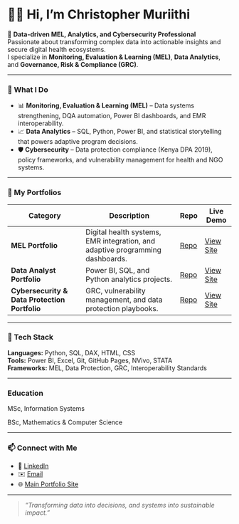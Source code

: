# 👋🏾 Hi, I’m Christopher Muriithi  

🎯 **Data-driven MEL, Analytics, and Cybersecurity Professional**  
Passionate about transforming complex data into actionable insights and secure digital health ecosystems.  
I specialize in **Monitoring, Evaluation & Learning (MEL)**, **Data Analytics**, and **Governance, Risk & Compliance (GRC)**.

---

### 🧠 What I Do
- 📊 **Monitoring, Evaluation & Learning (MEL)** – Data systems strengthening, DQA automation, Power BI dashboards, and EMR interoperability.  
- 📈 **Data Analytics** – SQL, Python, Power BI, and statistical storytelling that powers adaptive program decisions.  
- 🛡️ **Cybersecurity** – Data protection compliance (Kenya DPA 2019), policy frameworks, and vulnerability management for health and NGO systems.

---

### 🧩 My Portfolios

| Category | Description | Repo | Live Demo |
|-----------|--------------|------|-----------|
| **MEL Portfolio** | Digital health systems, EMR integration, and adaptive programming dashboards. | [Repo](https://github.com/ChrisMuriithi/MEL-Portfolio) | [View Site](https://chrismuriithi.github.io/MEL-Portfolio/) |
| **Data Analyst Portfolio** | Power BI, SQL, and Python analytics projects. | [Repo](https://github.com/ChrisMuriithi/Data-Analyst-Portfolio) | [View Site](https://chrismuriithi.github.io/Data-Analyst-Portfolio/) |
| **Cybersecurity & Data Protection Portfolio** | GRC, vulnerability management, and data protection playbooks. | [Repo](https://github.com/ChrisMuriithi/Cybersecurity-Portfolio) | [View Site](https://chrismuriithi.github.io/Cybersecurity-Portfolio/) |

---

### 🧰 Tech Stack
**Languages:** Python, SQL, DAX, HTML, CSS  
**Tools:** Power BI, Excel, Git, GitHub Pages, NVivo, STATA  
**Frameworks:** MEL, Data Protection, GRC, Interoperability Standards

---

### Education
MSc, Information Systems 

BSc, Mathematics & Computer Science  

---

### 📫 Connect with Me
- 💼 [LinkedIn](https://www.linkedin.com/in/christopher-mwangi-894265b0)  
- ✉️ [Email](mailto:nomiskris@gmail.com)  
- 🌐 [Main Portfolio Site](https://chrismuriithi.github.io)

---

> _“Transforming data into decisions, and systems into sustainable impact.”_


<!--
**joshmadakor1/joshmadakor1** is a ✨ _special_ ✨ repository because its `README.md` (this file) appears on your GitHub profile.

Here are some ideas to get you started:

- 🔭 I’m currently working on ...
- 🌱 I’m currently learning ...
- 👯 I’m looking to collaborate on ...
- 🤔 I’m looking for help with ...
- 💬 Ask me about ...
- 📫 How to reach me: ...
- 😄 Pronouns: ...
- ⚡ Fun fact: ...

<h1>Hi, I'm Chris! <br/><a href="https://www.linkedin.com/in/christopher-mwangi-894265b0">Monitoring, Evaluation and Learning; Data Analyst/Scientist; Cybersecurity Professional</a></h1>

<h2>👨‍💻 Monitoring, Evaluation and Learning Projects:</h2>

- <b>Python</b>
  - [Guessing Game Project](https://github.com/ChrisMuriithi/Guessing-Game)

<h2>👨‍💻 Software Development Projects:</h2>

- <b>Python</b>
  - [Guessing Game Project](https://github.com/ChrisMuriithi/Guessing-Game)

<h2>📺 Popular YouTube Videos</h2>

- [How to get into Cybersecurity Starting From Zero](https://www.youtube.com/watch?v=a83ASGn_V_s)
- [A Day in the Life of a Cybersecurity Anayst](https://www.youtube.com/watch?v=uHy3oM7NnoU)
- [How to Create a KeyLogger (C#)](https://www.youtube.com/watch?v=N-L9hklSlNk)
- [Ransomware Demonstration (C#)](https://www.youtube.com/watch?v=OfvdQeh79s0)
- [Is WGU Legit?](https://www.youtube.com/watch?v=E2MwRWxDBkA)

<h2> 🤳 Connect with me:</h2>

[<img align="left" alt="JoshMadakor | YouTube" width="22px" src="https://cdn.jsdelivr.net/npm/simple-icons@v3/icons/youtube.svg" />][youtube]
[<img align="left" alt="JoshMadakor | Twitter" width="22px" src="https://cdn.jsdelivr.net/npm/simple-icons@v3/icons/twitter.svg" />][twitter]
[<img align="left" alt="JoshMadakor | LinkedIn" width="22px" src="https://cdn.jsdelivr.net/npm/simple-icons@v3/icons/linkedin.svg" />][linkedin]
[<img align="left" alt="JoshMadakor | Instagram" width="22px" src="https://cdn.jsdelivr.net/npm/simple-icons@v3/icons/instagram.svg" />][instagram]

[twitter]: https://twitter.com/joshmadakor
[youtube]: https://www.youtube.com/c/joshmadakor
[instagram]: https://www.instagram.com/joshmadakor/
[linkedin]: https://linkedin.com/in/joshmadakor
-->
